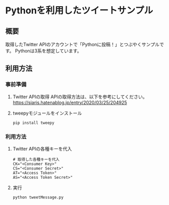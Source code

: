 # Pythonを利用したツイートサンプル
## 概要
取得したTwitter APIのアカウントで「Pythonに投稿！」とつぶやくサンプルです。
Pythonは3系を想定しています。

## 利用方法
### 事前準備
1. Twitter APIの取得
APIの取得方法は、以下を参考にしてください。
https://siaris.hatenablog.jp/entry/2020/03/25/204925

1. tweepyモジュールをインストール
    ```
    pip install tweepy
    ```

### 利用方法
1. Twitter APIの各種キーを代入
    ```
    # 取得した各種キーを代入
    CK="<Consumer Key>"
    CS="<Consumer Secret>"
    AT="<Access Token>"
    AS="<Access Token Secret>"
    ```

1. 実行
    ```
    python tweetMessage.py
    ```

